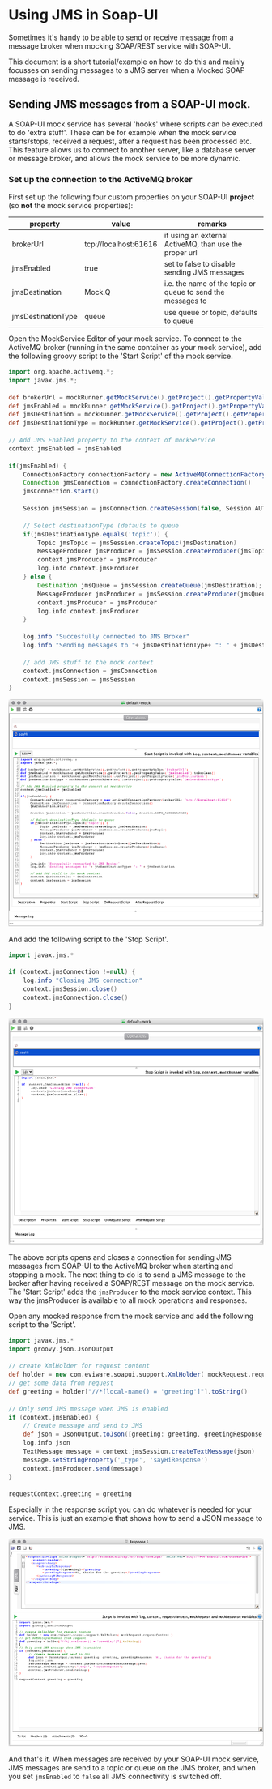# Using JMS in Soap-UI

Sometimes it's handy to be able to send or receive message from a message broker when mocking SOAP/REST service with SOAP-UI.

This document is a short tutorial/example on how to do this and mainly focusses on sending messages to a JMS server when a Mocked SOAP message is received.

## Sending JMS messages from a SOAP-UI mock.

A SOAP-UI mock service has several 'hooks' where scripts can be executed to do 'extra stuff'. These can be for example when the mock service starts/stops, received a request, after a request has been processed etc. This feature allows us to connect to another server, like a database server or message broker, and allows the mock service to be more dynamic.

### Set up the connection to the ActiveMQ broker

First set up the following four custom properties on your SOAP-UI **project** (so **not** the mock service properties):

property           | value                 | remarks
-------------------|-----------------------|-----------------------------
brokerUrl          | tcp://localhost:61616 | if using an external ActiveMQ, than use the proper url
jmsEnabled         | true                  | set to false to disable sending JMS messages
jmsDestination     | Mock.Q                | i.e. the name of the topic or queue to send the messages to
jmsDestinationType | queue                 | use queue or topic, defaults to queue

Open the MockService Editor of your mock service. To connect to the ActiveMQ broker (running in the same container as your mock service), add the following groovy script to the 'Start Script' of the mock service.

``` groovy
import org.apache.activemq.*;
import javax.jms.*;

def brokerUrl = mockRunner.getMockService().getProject().getPropertyValue(brokerUrl)
def jmsEnabled = mockRunner.getMockService().getProject().getPropertyValue('jmsEnabled').toBoolean()
def jmsDestination = mockRunner.getMockService().getProject().getPropertyValue('jmsDestination')
def jmsDestinationType = mockRunner.getMockService().getProject().getPropertyValue('jmsDestinationType')

// Add JMS Enabled property to the context of mockService
context.jmsEnabled = jmsEnabled

if(jmsEnabled) {
	ConnectionFactory connectionFactory = new ActiveMQConnectionFactory(brokerURL: brokerUrl)
	Connection jmsConnection = connectionFactory.createConnection()
	jmsConnection.start()
	
	Session jmsSession = jmsConnection.createSession(false, Session.AUTO_ACKNOWLEDGE)

	// Select destinationType (defauls to queue
	if(jmsDestinationType.equals('topic')) {
		Topic jmsTopic = jmsSession.createTopic(jmsDestination) 
		MessageProducer jmsProducer = jmsSession.createProducer(jmsTopic)
		context.jmsProducer = jmsProducer
		log.info context.jmsProducer
	} else {
		Destination jmsQueue = jmsSession.createQueue(jmsDestination);
		MessageProducer jmsProducer = jmsSession.createProducer(jmsQueue)
		context.jmsProducer = jmsProducer
		log.info context.jmsProducer
	}
	
	log.info "Succesfully connected to JMS Broker"
	log.info "Sending messages to "+ jmsDestinationType+ ": " + jmsDestination
	
	// add JMS stuff to the mock context
	context.jmsConnection = jmsConnection
	context.jmsSession = jmsSession
}
```

![Start Script](images/start_script.png)

And add the following script to the 'Stop Script'.

``` groovy
import javax.jms.*

if (context.jmsConnection !=null) {
	log.info "Closing JMS connection"
	context.jmsSession.close()
	context.jmsConnection.close()
}
```

![Stop Script](images/stop_script.png)

The above scripts opens and closes a connection for sending JMS messages from SOAP-UI to the ActiveMQ broker when starting and stopping a mock. The next thing to do is to send a JMS message to the broker after having received a SOAP/REST message on the mock service. The 'Start Script' adds the `jmsProducer` to the mock service context. This way the jmsProducer is available to all mock operations and responses.

Open any mocked response from the mock service and add the following script to the 'Script'.

``` groovy
import javax.jms.*
import groovy.json.JsonOutput

// create XmlHolder for request content
def holder = new com.eviware.soapui.support.XmlHolder( mockRequest.requestContent )
// get some data from request
def greeting = holder["//*[local-name() = 'greeting']"].toString()

// Only send JMS message when JMS is enabled
if (context.jmsEnabled) {
	// Create message and send to JMS
	def json = JsonOutput.toJson([greeting: greeting, greetingResponse: 'Hi, thanks for the greeting'])
	log.info json
	TextMessage message = context.jmsSession.createTextMessage(json)
	message.setStringProperty('_type', 'sayHiResponse')
	context.jmsProducer.send(message)
}

requestContext.greeting = greeting
```

Especially in the response script you can do whatever is needed for your service. This is just an example that shows how to send a JSON message to JMS.

![Response Script](images/response_script.png)

And that's it. When messages are received by your SOAP-UI mock service, JMS messages are send to a topic or queue on the JMS broker, and when you set `jmsEnabled` to `false` all JMS connectivity is switched off.






